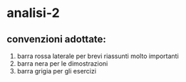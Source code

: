 # analisi-2
## convenzioni adottate:
1) barra rossa laterale per brevi riassunti molto importanti
2) barra nera per le dimostrazioni
3) barra grigia per gli esercizi
